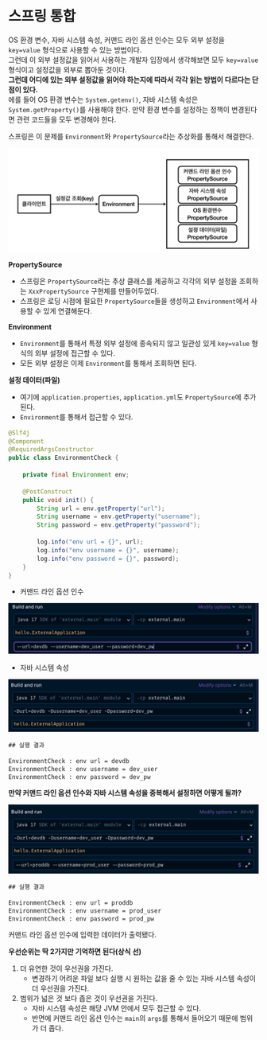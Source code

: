 # 스프링 통합

OS 환경 변수, 자바 시스템 속성, 커맨드 라인 옵션 인수는 모두 외부 설정을 `key=value` 형식으로 사용할 수 있는 방법이다.<br>
그런데 이 외부 설정값을 읽어서 사용하는 개발자 입장에서 생각해보면 모두 `key=value` 형식이고 설정값을 외부로 뽑아둔 것이다.<br>
**그런데 어디에 있는 외부 설정값을 읽어야 하는지에 따라서 각각 읽는 방법이 다르다는 단점이 있다.**<br>
에를 들어 OS 환경 변수는 `System.getenv()`, 자바 시스템 속성은 `System.getProperty()`를 사용해야 한다. 만약 환경 변수를 설정하는 정책이 변경된다면
관련 코드들을 모두 변경해야 한다.

스프링은 이 문제를 `Environment`와 `PropertySource`라는 추상화를 통해서 해결한다.

![img_7.png](image/img_7.png)

**PropertySource**
- 스프링은 `PropertySource`라는 추상 클래스를 제공하고 각각의 외부 설정을 조회하는 `XxxPropertySource` 구현체를 만들어두었다.
- 스프링은 로딩 시점에 필요한 `PropertySource`들을 생성하고 `Environment`에서 사용할 수 있게 연결해둔다.

**Environment**
- `Environment`를 통해서 특정 외부 설정에 종속되지 않고 일관성 있게 `key=value` 형식의 외부 설정에 접근할 수 있다.
- 모든 외부 설정은 이제 `Environment`를 통해서 조회하면 된다.

**설정 데이터(파일)**
- 여기에 `application.properties`, `application.yml`도 `PropertySource`에 추가된다.
- `Environment`를 통해서 접근할 수 있다.

```java
@Slf4j
@Component
@RequiredArgsConstructor
public class EnvironmentCheck {

    private final Environment env;

    @PostConstruct
    public void init() {
        String url = env.getProperty("url");
        String username = env.getProperty("username");
        String password = env.getProperty("password");

        log.info("env url = {}", url);
        log.info("env username = {}", username);
        log.info("env password = {}", password);
    }
}
```
- 커맨드 라인 옵션 인수

![img_8.png](image/img_8.png)

- 자바 시스템 속성

![img_9.png](image/img_9.png)

```text
## 실행 결과

EnvironmentCheck : env url = devdb
EnvironmentCheck : env username = dev_user
EnvironmentCheck : env password = dev_pw
```

**만약 커맨드 라인 옵션 인수와 자바 시스템 속성을 중복해서 설정하면 어떻게 될까?**

![img_10.png](image/img_10.png)

```text
## 실행 결과

EnvironmentCheck : env url = proddb
EnvironmentCheck : env username = prod_user
EnvironmentCheck : env password = prod_pw
```

커맨드 라인 옵션 인수에 입력한 데이터가 출력됐다.

**우선순위는 딱 2가지만 기억하면 된다(상식 선)**
1. 더 유연한 것이 우선권을 가진다.
   - 변경하기 어려운 파일 보다 실행 시 원하는 값을 줄 수 있는 자바 시스템 속성이 더 우선권을 가진다.
2. 범위가 넓은 것 보다 좁은 것이 우선권을 가진다.
   - 자바 시스템 속성은 해당 JVM 안에서 모두 접근할 수 있다.
   - 반면에 커맨드 라인 옵션 인수는 `main`의 `args`를 통해서 들어오기 때문에 범위가 더 좁다.